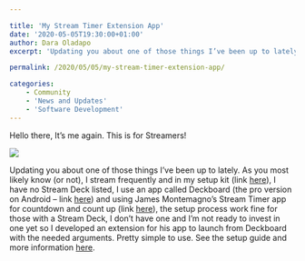 ```yaml
---

title: 'My Stream Timer Extension App'
date: '2020-05-05T19:30:00+01:00'
author: Dara Oladapo
excerpt: 'Updating you about one of those things I’ve been up to lately. As you most likely know (or not), I stream frequently and in my setup kit (link here), I have no Stream Deck listed, I use an app called Deckboard (the pro version on Android – link here) and using James Montemagno’s Stream Timer app for countdown and count up (link here), the setup process work fine for those with a Stream Deck, I don’t have one and I’m not ready to invest in one yet so I developed an extension for his app to launch from Deckboard with the needed arguments.'

permalink: /2020/05/05/my-stream-timer-extension-app/

categories:
    - Community
    - 'News and Updates'
    - 'Software Development'
---
```


Hello there, It’s me again. This is for Streamers!

![](./blog-assets/2023/11/word-image-603-1.gif)

Updating you about one of those things I’ve been up to lately. As you most likely know (or not), I stream frequently and in my setup kit (link [here](https://daraoladapo.com/smooth-dev-saturday-stream-kit/)), I have no Stream Deck listed, I use an app called Deckboard (the pro version on Android – link [here](https://deckboard.app/)) and using James Montemagno’s Stream Timer app for countdown and count up (link [here](https://mystreamtimer.com)), the setup process work fine for those with a Stream Deck, I don’t have one and I’m not ready to invest in one yet so I developed an extension for his app to launch from Deckboard with the needed arguments. Pretty simple to use. See the setup guide and more information [here](https://daraoladapo.github.io/stream-deckboard/).
